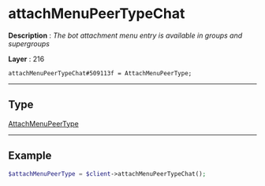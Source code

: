 # attachMenuPeerTypeChat

**Description** : *The bot attachment menu entry is available in groups and supergroups*

**Layer** : 216

```tl
attachMenuPeerTypeChat#509113f = AttachMenuPeerType;
```

---

## Type

[AttachMenuPeerType](type/AttachMenuPeerType)

---

## Example

```php
$attachMenuPeerType = $client->attachMenuPeerTypeChat();
```